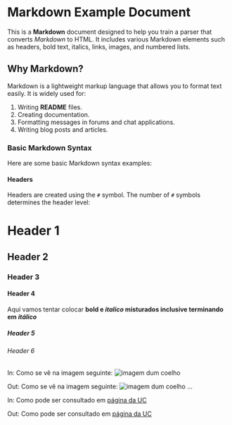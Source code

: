 # Markdown Example Document

This is a **Markdown** document designed to help you train a parser that converts *Markdown* to HTML. It includes various Markdown elements such as headers, bold text, italics, links, images, and numbered lists.

## Why Markdown?

Markdown is a lightweight markup language that allows you to format text easily. It is widely used for:

1. Writing **README** files.
2. Creating documentation.
3. Formatting messages in forums and chat applications.
4. Writing blog posts and articles.

### Basic Markdown Syntax

Here are some basic Markdown syntax examples:

#### Headers

Headers are created using the `#` symbol. The number of `#` symbols determines the header level:

# Header 1
## Header 2
### Header 3
#### Header 4

Aqui vamos tentar colocar **bold e *italico* misturados inclusive terminando em *itálico***

##### Header 5
###### Header 6

In: Como se vê na imagem seguinte: ![imagem dum coelho](http://www.coellho.com)

Out: Como se vê na imagem seguinte: <img src="http://www.coellho.com" alt="imagem dum coelho"/> ...

In: Como pode ser consultado em [página da UC](http://www.uc.pt)

Out: Como pode ser consultado em <a href="http://www.uc.pt">página da UC</a>